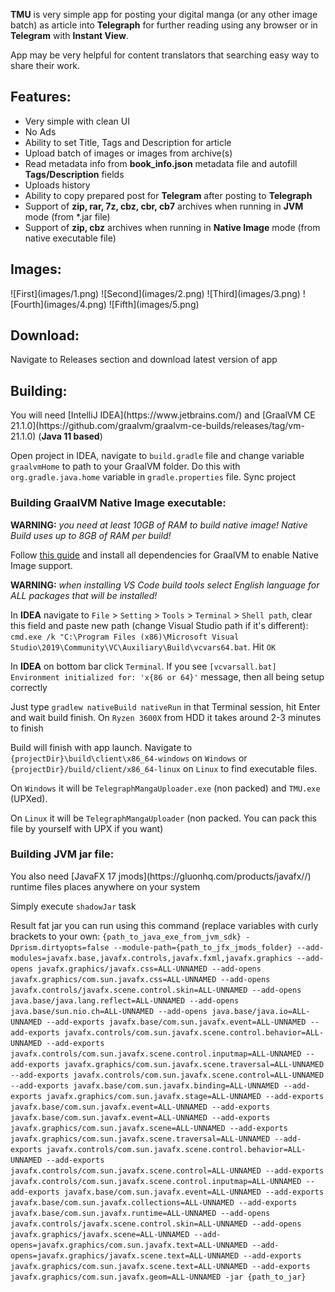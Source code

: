 <b>TMU</b> is very simple app for posting your digital manga (or any other image batch) as article into <b>Telegraph</b> for further reading using any browser or in <b>Telegram</b> with <b>Instant View</b>.

App may be very helpful for content translators that searching easy way to share their work.

<h2>Features:</h2>
<ul>
  <li>Very simple with clean UI</li>
  <li>No Ads</li>
  <li>Ability to set Title, Tags and Description for article</li>
  <li>Upload batch of images or images from archive(s)</li>
  <li>Read metadata info from <b>book_info.json</b> metadata file and autofill <b>Tags/Description</b> fields</li>
  <li>Uploads history</li>
  <li>Ability to copy prepared post for <b>Telegram</b> after posting to <b>Telegraph</b></li>
  <li>Support of <b>zip, rar, 7z, cbz, cbr, cb7</b> archives when running in <b>JVM</b> mode (from *.jar file)</li>
  <li>Support of <b>zip, cbz</b> archives when running in <b>Native Image</b> mode (from native executable file)</li>
</ul>

<h2>Images:</h2>
![First](images/1.png)
![Second](images/2.png)
![Third](images/3.png)
![Fourth](images/4.png)
![Fifth](images/5.png)

<h2>Download:</h2>
Navigate to Releases section and download latest version of app

<h2>Building:</h2>
You will need [IntelliJ IDEA](https://www.jetbrains.com/) and [GraalVM CE 21.1.0](https://github.com/graalvm/graalvm-ce-builds/releases/tag/vm-21.1.0) (<b>Java 11 based</b>)

Open project in IDEA, navigate to ```build.gradle``` file and change variable `graalvmHome` to path to your GraalVM folder.
Do this with `org.gradle.java.home` variable in `gradle.properties` file. Sync project

<h3>Building GraalVM Native Image executable:</h3>
<b>WARNING:</b> <i>you need at least 10GB of RAM to build native image! Native Build uses up to 8GB of RAM per build!</i>

Follow [this guide](https://www.graalvm.org/reference-manual/native-image/) and install all dependencies for GraalVM to enable Native Image support.

<b>WARNING:</b> <i>when installing VS Code build tools select English language for ALL packages that will be installed!</i>

In <b>IDEA</b> navigate to `File` > `Setting` > `Tools` > `Terminal` > `Shell path`, clear this field and paste new path (change Visual Studio path if it's different): `cmd.exe /k "C:\Program Files (x86)\Microsoft Visual Studio\2019\Community\VC\Auxiliary\Build\vcvars64.bat`. Hit `OK`

In <b>IDEA</b> on bottom bar click `Terminal`. If you see `[vcvarsall.bat] Environment initialized for: 'x{86 or 64}'` message, then all being setup correctly

Just type `gradlew nativeBuild nativeRun` in that Terminal session, hit Enter and wait build finish. On `Ryzen 3600X` from HDD it takes around 2-3 minutes to finish

Build will finish with app launch. Navigate to `{projectDir}\build\client\x86_64-windows` on `Windows` or `{projectDir}/build/client/x86_64-linux` on `Linux` to find executable files.

On `Windows` it will be `TelegraphMangaUploader.exe` (non packed) and `TMU.exe` (UPXed).

On `Linux` it will be `TelegraphMangaUploader` (non packed. You can pack this file by yourself with UPX if you want)

<h3>Building JVM jar file:</h3>
You also need [JavaFX 17 jmods](https://gluonhq.com/products/javafx//) runtime files places anywhere on your system

Simply execute `shadowJar` task

Result fat jar you can run using this command (replace variables with curly brackets to your own:
`{path_to_java_exe_from_jvm_sdk} -Dprism.dirtyopts=false --module-path={path_to_jfx_jmods_folder} --add-modules=javafx.base,javafx.controls,javafx.fxml,javafx.graphics --add-opens javafx.graphics/javafx.css=ALL-UNNAMED --add-opens javafx.graphics/com.sun.javafx.css=ALL-UNNAMED --add-opens javafx.controls/javafx.scene.control.skin=ALL-UNNAMED --add-opens java.base/java.lang.reflect=ALL-UNNAMED --add-opens java.base/sun.nio.ch=ALL-UNNAMED --add-opens java.base/java.io=ALL-UNNAMED --add-exports javafx.base/com.sun.javafx.event=ALL-UNNAMED --add-exports javafx.controls/com.sun.javafx.scene.control.behavior=ALL-UNNAMED --add-exports javafx.controls/com.sun.javafx.scene.control.inputmap=ALL-UNNAMED --add-exports javafx.graphics/com.sun.javafx.scene.traversal=ALL-UNNAMED --add-exports javafx.controls/com.sun.javafx.scene.control=ALL-UNNAMED --add-exports javafx.base/com.sun.javafx.binding=ALL-UNNAMED --add-exports javafx.graphics/com.sun.javafx.stage=ALL-UNNAMED --add-exports javafx.base/com.sun.javafx.event=ALL-UNNAMED --add-exports javafx.base/com.sun.javafx.event=ALL-UNNAMED --add-exports javafx.graphics/com.sun.javafx.scene=ALL-UNNAMED --add-exports javafx.graphics/com.sun.javafx.scene.traversal=ALL-UNNAMED --add-exports javafx.controls/com.sun.javafx.scene.control.behavior=ALL-UNNAMED --add-exports javafx.controls/com.sun.javafx.scene.control=ALL-UNNAMED --add-exports javafx.controls/com.sun.javafx.scene.control.inputmap=ALL-UNNAMED --add-exports javafx.base/com.sun.javafx.event=ALL-UNNAMED --add-exports javafx.base/com.sun.javafx.collections=ALL-UNNAMED --add-exports javafx.base/com.sun.javafx.runtime=ALL-UNNAMED --add-opens javafx.controls/javafx.scene.control.skin=ALL-UNNAMED --add-opens javafx.graphics/javafx.scene=ALL-UNNAMED --add-opens=javafx.graphics/com.sun.javafx.text=ALL-UNNAMED --add-opens=javafx.graphics/javafx.scene.text=ALL-UNNAMED --add-exports javafx.graphics/com.sun.javafx.scene.text=ALL-UNNAMED --add-exports javafx.graphics/com.sun.javafx.geom=ALL-UNNAMED -jar {path_to_jar}`





